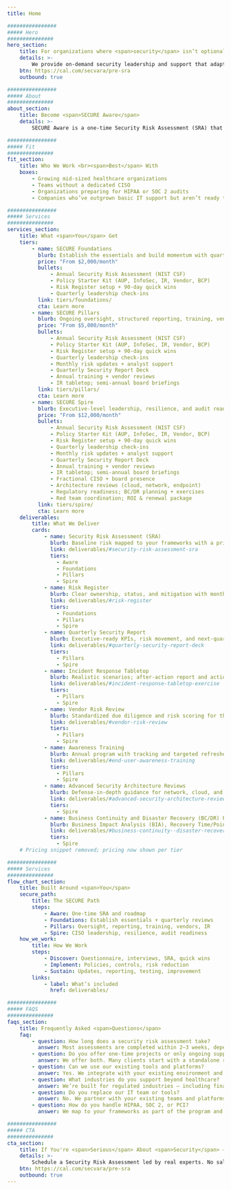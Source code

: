 ```yaml
---
title: Home 

################
##### Hero
###############
hero_section:
    title: For organizations where <span>security</span> isn’t optional — it’s <span>mission-critical</span>
    details: >-
        We provide on-demand security leadership and support that adapts to your industry, your infrastructure, and your risk profile. From executive-level strategy to hands-on protection, you get security that scales with you — without compromise.
    btn: https://cal.com/secvara/pre-sra
    outbound: true

################
##### About
###############
about_section:
    title: Become <span>SECURE Aware</span>
    details: >-
        SECURE Aware is a one‑time Security Risk Assessment (SRA) that gives you a clear baseline of risk and compliance. We map your posture to HIPAA and NIST CSF, identify the most important gaps, and deliver a prioritized roadmap your team can act on. It’s the fastest way to get clarity — and the first step toward building a right‑sized security program.

################
##### Fit
###############
fit_section:
    title: Who We Work <br><span>Best</span> With
    boxes:
        - Growing mid-sized healthcare organizations
        - Teams without a dedicated CISO
        - Organizations preparing for HIPAA or SOC 2 audits
        - Companies who’ve outgrown basic IT support but aren’t ready to hire in-house

################
##### Services
###############
services_section:
    title: What <span>You</span> Get
    tiers:
        - name: SECURE Foundations
          blurb: Establish the essentials and build momentum with quarterly reviews.
          price: "From $2,000/month"
          bullets:
              - Annual Security Risk Assessment (NIST CSF)
              - Policy Starter Kit (AUP, InfoSec, IR, Vendor, BCP)
              - Risk Register setup + 90‑day quick wins
              - Quarterly leadership check‑ins
          link: tiers/foundations/
          cta: Learn more
        - name: SECURE Pillars
          blurb: Ongoing oversight, structured reporting, training, vendor and incident management.
          price: "From $5,000/month"
          bullets:
              - Annual Security Risk Assessment (NIST CSF)
              - Policy Starter Kit (AUP, InfoSec, IR, Vendor, BCP)
              - Risk Register setup + 90‑day quick wins
              - Quarterly leadership check‑ins
              - Monthly risk updates + analyst support
              - Quarterly Security Report Deck
              - Annual training + vendor reviews
              - IR tabletop; semi‑annual board briefings
          link: tiers/pillars/
          cta: Learn more
        - name: SECURE Spire
          blurb: Executive‑level leadership, resilience, and audit readiness.
          price: "From $12,000/month"
          bullets:
              - Annual Security Risk Assessment (NIST CSF)
              - Policy Starter Kit (AUP, InfoSec, IR, Vendor, BCP)
              - Risk Register setup + 90‑day quick wins
              - Quarterly leadership check‑ins
              - Monthly risk updates + analyst support
              - Quarterly Security Report Deck
              - Annual training + vendor reviews
              - IR tabletop; semi‑annual board briefings
              - Fractional CISO + board presence
              - Architecture reviews (cloud, network, endpoint)
              - Regulatory readiness; BC/DR planning + exercises
              - Red team coordination; ROI & renewal package
          link: tiers/spire/
          cta: Learn more
    deliverables:
        title: What We Deliver
        cards:
            - name: Security Risk Assessment (SRA)
              blurb: Baseline risk mapped to your frameworks with a prioritized roadmap.
              link: deliverables/#security-risk-assessment-sra
              tiers:
                - Aware
                - Foundations
                - Pillars
                - Spire
            - name: Risk Register
              blurb: Clear ownership, status, and mitigation with monthly updates in Pillars.
              link: deliverables/#risk-register
              tiers:
                - Foundations
                - Pillars
                - Spire
            - name: Quarterly Security Report
              blurb: Executive‑ready KPIs, risk movement, and next‑quarter plan.
              link: deliverables/#quarterly-security-report-deck
              tiers:
                - Pillars
                - Spire
            - name: Incident Response Tabletop
              blurb: Realistic scenarios; after‑action report and action plan.
              link: deliverables/#incident-response-tabletop-exercise
              tiers:
                - Pillars
                - Spire
            - name: Vendor Risk Review
              blurb: Standardized due diligence and risk scoring for third parties.
              link: deliverables/#vendor-risk-review
              tiers:
                - Pillars
                - Spire
            - name: Awareness Training
              blurb: Annual program with tracking and targeted refreshers.
              link: deliverables/#end-user-awareness-training
              tiers:
                - Pillars
                - Spire
            - name: Advanced Security Architecture Reviews
              blurb: Defense‑in‑depth guidance for network, cloud, and endpoints.
              link: deliverables/#advanced-security-architecture-reviews
              tiers:
                - Spire
            - name: Business Continuity and Disaster Recovery (BC/DR) Plans
              blurb: Business Impact Analysis (BIA), Recovery Time/Point Objectives (RTO/RPO), runbooks, and annual exercises.
              link: deliverables/#business-continuity--disaster-recovery-bcdr
              tiers:
                - Spire
    # Pricing snippet removed; pricing now shown per tier

################
##### Services
###############
flow_chart_section:
    title: Built Around <span>You</span>
    secure_path:
        title: The SECURE Path
        steps:
            - Aware: One‑time SRA and roadmap
            - Foundations: Establish essentials + quarterly reviews
            - Pillars: Oversight, reporting, training, vendors, IR
            - Spire: CISO leadership, resilience, audit readiness
    how_we_work:
        title: How We Work
        steps:
            - Discover: Questionnaire, interviews, SRA, quick wins
            - Implement: Policies, controls, risk reduction
            - Sustain: Updates, reporting, testing, improvement
        links:
            - label: What’s included
              href: deliverables/

################
##### FAQS
###############
faqs_section:
    title: Frequently Asked <span>Questions</span>
    faq:
        - question: How long does a security risk assessment take?
          answer: Most assessments are completed within 2–3 weeks, depending on scope and responsiveness.
        - question: Do you offer one-time projects or only ongoing support?
          answer: We offer both. Many clients start with a standalone risk assessment and expand into ongoing services.
        - question: Can we use our existing tools and platforms?
          answer: Yes. We integrate with your existing environment and make recommendations based on what’s best — not what we’re trying to sell.
        - question: What industries do you support beyond healthcare?
          answer: We’re built for regulated industries — including finance, legal, and tech — but have particular expertise in healthcare environments.
        - question: Do you replace our IT team or tools?
          answer: No. We partner with your existing teams and platforms, adding specialized security leadership and execution only where it adds clear value.
        - question: How do you handle HIPAA, SOC 2, or PCI?
          answer: We map to your frameworks as part of the program and prepare you for audits in Pillars and Spire, with evidence, checklists, and readiness support.

################
##### CTA
###############
cta_section:
    title: If You're <span>Serious</span> About <span>Security</span> — <span>Start Here</span>
    details: >-
        Schedule a Security Risk Assessment led by real experts. No sales pitch. Just clarity, insight, and a clear path forward.
    btn: https://cal.com/secvara/pre-sra
    outbound: true
---
```

